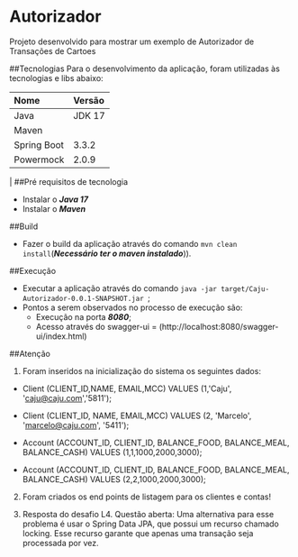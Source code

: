 # Autorizador
Projeto desenvolvido para mostrar um exemplo de Autorizador de Transações de Cartoes

##Tecnologias
Para o desenvolvimento da aplicação, foram utilizadas às tecnologias e libs abaixo:

| Nome        | Versão         |
|:------------|:---------------|
| Java        | JDK 17         |
| Maven       |                |
| Spring Boot | 3.3.2          |
| Powermock   | 2.0.9          | 
|
##Pré requisitos de tecnologia
- Instalar o _**Java 17**_ </br>
- Instalar o _**Maven**_ </br>

##Build
- Fazer o build da aplicação através do comando `mvn clean install`(_**Necessário ter o maven instalado**_)).

##Execução
- Executar a aplicação através do comando `java -jar target/Caju-Autorizador-0.0.1-SNAPSHOT.jar `;
- Pontos a serem observados no processo de execução são:
    - Execução na porta _**8080**_;
    - Acesso através do swagger-ui = (http://localhost:8080/swagger-ui/index.html)

##Atenção
1) Foram inseridos na inicialização do sistema os seguintes dados:

- Client (CLIENT_ID,NAME, EMAIL,MCC) 
  VALUES (1,'Caju', 'caju@caju.com','5811');
- Client (CLIENT_ID, NAME, EMAIL,MCC) 
  VALUES (2, 'Marcelo', 'marcelo@caju.com', '5411');

- Account (ACCOUNT_ID, CLIENT_ID, BALANCE_FOOD, BALANCE_MEAL, BALANCE_CASH) 
  VALUES (1,1,1000,2000,3000);
- Account (ACCOUNT_ID, CLIENT_ID, BALANCE_FOOD, BALANCE_MEAL, BALANCE_CASH) 
  VALUES (2,2,1000,2000,3000);

2) Foram criados os end points de listagem para os clientes e contas!<br>

3) Resposta do desafio L4. Questão aberta:<brS>
   Uma alternativa para esse problema é usar o Spring Data JPA, que possui um recurso chamado locking. 
   Esse recurso garante que apenas uma transação seja processada por vez.